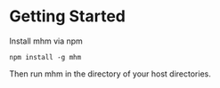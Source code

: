 # Getting Started
Install mhm via npm
```
npm install -g mhm
```

Then run mhm in the directory of your host directories.
